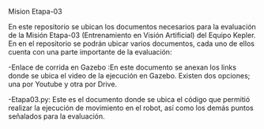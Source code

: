 Mision Etapa-03

En este repositorio se ubican los documentos necesarios para la evaluación de la Misión Etapa-03 (Entrenamiento en Visión Artificial) del Equipo Kepler.
En en el repositorio se podrán ubicar varios documentos, cada uno de ellos cuenta con una parte importante de la evaluación:

-Enlace de corrida en Gazebo :En este documento se anexan los links donde se ubica el video de la ejecución en Gazebo. Existen dos opciones; una por Youtube y otra por Drive.

-Etapa03.py: Este es el documento donde se ubica el código que permitió realizar la ejecución de movimiento en el robot, así como los demás puntos señalados para la evaluación.
